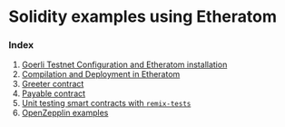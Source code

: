 # Solidity examples using Etheratom
### Index
1. [Goerli Testnet Configuration and Etheratom installation](docs/goerli_configuration.md)
2. [Compilation and Deployment in Etheratom]()
3. [Greeter contract]()
4. [Payable contract]()
5. [Unit testing smart contracts with `remix-tests`]()
6. [OpenZepplin examples]()
